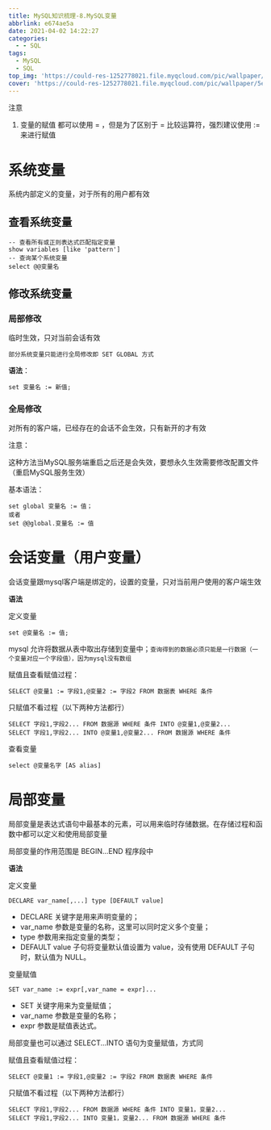 ```yaml
---
title: MySQL知识梳理-8.MySQL变量
abbrlink: e674ae5a
date: 2021-04-02 14:22:27
categories:
  - - SQL
tags:
  - MySQL
  - SQL
top_img: 'https://could-res-1252778021.file.myqcloud.com/pic/wallpaper/5ecce72a5977e.jpg'
cover: 'https://could-res-1252778021.file.myqcloud.com/pic/wallpaper/5ecce72a5977e.jpg'
---
```




注意

1. 变量的赋值 都可以使用 = ，但是为了区别于 = 比较运算符，强烈建议使用 := 来进行赋值



# 系统变量

系统内部定义的变量，对于所有的用户都有效

## 查看系统变量

```
-- 查看所有或正则表达式匹配指定变量
show variables [like 'pattern']
-- 查询某个系统变量
select @@变量名
```

## 修改系统变量

### 局部修改

临时生效，只对当前会话有效

`部分系统变量只能进行全局修改即 SET GLOBAL 方式`

**语法**：

```
set 变量名 := 新值;
```

### 全局修改

对所有的客户端，已经存在的会话不会生效，只有新开的才有效

注意：

这种方法当MySQL服务端重启之后还是会失效，要想永久生效需要修改配置文件（重启MySQL服务生效）

基本语法：

```
set global 变量名 := 值；
或者
set @@global.变量名 := 值
```



# 会话变量（用户变量）

会话变量跟mysql客户端是绑定的，设置的变量，只对当前用户使用的客户端生效

**语法**

定义变量

```
set @变量名 := 值;
```

mysql 允许将数据从表中取出存储到变量中；`查询得到的数据必须只能是一行数据（一个变量对应一个字段值），因为mysql没有数组`

赋值且查看赋值过程：

```
SELECT @变量1 := 字段1,@变量2 := 字段2 FROM 数据表 WHERE 条件
```

只赋值不看过程（以下两种方法都行）

```
SELECT 字段1,字段2... FROM 数据源 WHERE 条件 INTO @变量1,@变量2...
SELECT 字段1,字段2... INTO @变量1,@变量2... FROM 数据源 WHERE 条件 
```

查看变量

```
select @变量名字 [AS alias]
```



# 局部变量

局部变量是表达式语句中最基本的元素，可以用来临时存储数据。在存储过程和函数中都可以定义和使用局部变量

局部变量的作用范围是 BEGIN...END 程序段中

**语法**

定义变量

```
DECLARE var_name[,...] type [DEFAULT value]
```

- DECLARE 关键字是用来声明变量的；
- var_name 参数是变量的名称，这里可以同时定义多个变量；
- type 参数用来指定变量的类型；
- DEFAULT value 子句将变量默认值设置为 value，没有使用 DEFAULT 子句时，默认值为 NULL。

变量赋值

```
SET var_name := expr[,var_name = expr]...
```

- SET 关键字用来为变量赋值；
- var_name 参数是变量的名称；
- expr 参数是赋值表达式。

局部变量也可以通过 SELECT...INTO 语句为变量赋值，方式同

赋值且查看赋值过程：

```
SELECT @变量1 := 字段1,@变量2 := 字段2 FROM 数据表 WHERE 条件
```

只赋值不看过程（以下两种方法都行）

```
SELECT 字段1,字段2... FROM 数据源 WHERE 条件 INTO 变量1，变量2...
SELECT 字段1,字段2... INTO 变量1，变量2... FROM 数据源 WHERE 条件 
```











